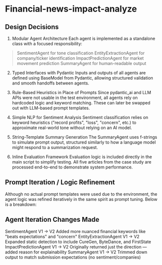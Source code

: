 # Financial-news-impact-analyze

##  Design Decisions
1. Modular Agent Architecture
Each agent is implemented as a standalone class with a focused responsibility:
> SentimentAgent for tone classification
> EntityExtractionAgent for company/ticker identification
> ImpactPredictionAgent for market movement prediction
> SummaryAgent for human-readable output

2. Typed Interfaces with Pydantic
Inputs and outputs of all agents are defined using BaseModel from Pydantic, allowing structured validation and smooth handoffs between agents.

3. Rule-Based Heuristics in Place of Prompts
Since pydantic_ai and LLM APIs were not usable in the test environment, all agents rely on hardcoded logic and keyword matching. These can later be swapped out with LLM-based prompt templates.

4. Simple NLP for Sentiment Analysis
Sentiment classification relies on keyword heuristics ("record profits", "loss", "concern", etc.) to approximate real-world tone without relying on an AI model.

5. String-Template Summary Generation
The SummaryAgent uses f-strings to simulate prompt output, structured similarly to how a language model might respond to a summarization request.

6. Inline Evaluation Framework
Evaluation logic is included directly in the main script to simplify testing. All five articles from the case study are processed end-to-end to demonstrate system performance.

## Prompt Iteration / Logic Refinement
Although no actual prompt templates were used due to the environment, the agent logic was refined iteratively in the same spirit as prompt tuning. Below is a breakdown:

## Agent	                       Iteration	               Changes Made
SentimentAgent	              V1 → V2	      Added more nuanced financial keywords like "beats                                              expectations" and "concern"
EntityExtractionAgent	        V1 → V2	      Expanded static detection to include CureGen,                                                  ByteDance, and FirstState
ImpactPredictionAgent	        V1 → V2	      Originally returned just the direction — added                                                 reason for explainability
SummaryAgent	                V1 → V2	      Trimmed down output to match submission                                                        expectations (no sentiment/companies) 
